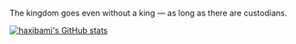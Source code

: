 The kingdom goes even without a king — as long as there are custodians.

[![haxibami's GitHub stats](https://github-readme-stats.vercel.app/api?username=haxibami&show_icons=true&locale=en&theme=catppuccin_latte&count_private=true&hide_rank=true)](https://github.com/haxibami)
